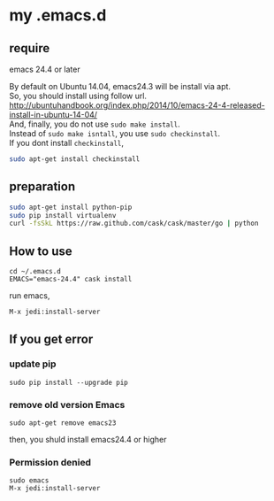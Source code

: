 # my .emacs.d

## require
emacs 24.4 or later

By default on Ubuntu 14.04, emacs24.3 will be install via apt.  
So, you should install using follow url.  
http://ubuntuhandbook.org/index.php/2014/10/emacs-24-4-released-install-in-ubuntu-14-04/  
And, finally, you do not use `sudo make install`.  
Instead of `sudo make isntall`, you use `sudo checkinstall`.  
If you dont install `checkinstall`,  
```bash
sudo apt-get install checkinstall
```

## preparation

```bash
sudo apt-get install python-pip
sudo pip install virtualenv
curl -fsSkL https://raw.github.com/cask/cask/master/go | python

```

## How to use
```
cd ~/.emacs.d
EMACS="emacs-24.4" cask install
```
run emacs,
```
M-x jedi:install-server
```

## If you get error

### update pip
```
sudo pip install --upgrade pip
```

### remove old version Emacs
```
sudo apt-get remove emacs23
```
then, you shuld install emacs24.4 or higher

### Permission denied
```
sudo emacs
M-x jedi:install-server
```
